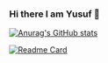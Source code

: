 ### Hi there I am Yusuf 👋


[![Anurag's GitHub stats](https://github-readme-stats.vercel.app/api?username=yusufyildiz41)](https://github.com/anuraghazra/github-readme-stats)

[![Readme Card](https://github-readme-stats.vercel.app/api/pin/?username=yusufyildiz41&repo=github-readme-stats)](https://github.com/anuraghazra/github-readme-stats)
